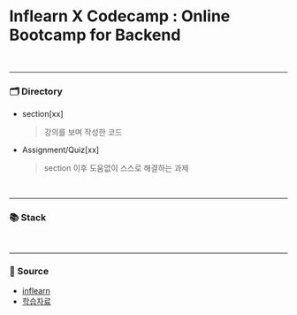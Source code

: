 # Inflearn X Codecamp : Online Bootcamp for Backend

<br/><hr/>

### 🗂️ Directory

- section[xx]
  > 강의를 보며 작성한 코드
- Assignment/Quiz[xx]
  > section 이후 도움없이 스스로 해결하는 과제

<br><hr/>

### 📚 Stack

<br><hr/>

### 📜 Source

- [inflearn](https://www.inflearn.com/course/%EB%B6%80%ED%8A%B8%EC%BA%A0%ED%94%84-%EB%B0%B1%EC%97%94%EB%93%9C-%EA%B3%A0%EB%86%8D%EC%B6%95-%EC%BD%94%EC%8A%A4/dashboard)
- [학습자료](https://dingco.notion.site/Backend-ver-2-991cb0cd99c14f4694329e5d50c6955e)
